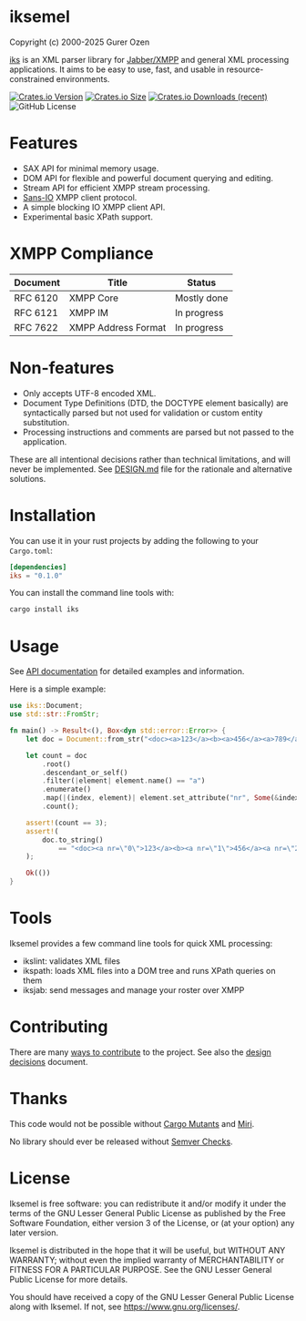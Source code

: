 # iksemel

Copyright (c) 2000-2025 Gurer Ozen <meduketto at gmail.com>

[iks][iks] is an XML parser library for [Jabber/XMPP][XMPP] and
general XML processing applications. It aims to be easy to use,
fast, and usable in resource-constrained environments.

[![Crates.io Version](https://img.shields.io/crates/v/iks)](https://crates.io/crates/iks)
[![Crates.io Size](https://img.shields.io/crates/size/iks)](https://crates.io/crates/iks)
[![Crates.io Downloads (recent)](https://img.shields.io/crates/dr/iks)](https://crates.io/crates/iks)
![GitHub License](https://img.shields.io/github/license/meduketto/iksemel-rust)

# Features

* SAX API for minimal memory usage.
* DOM API for flexible and powerful document querying and editing.
* Stream API for efficient XMPP stream processing.
* [Sans-IO][SANSIO] XMPP client protocol.
* A simple blocking IO XMPP client API.
* Experimental basic XPath support.

# XMPP Compliance

| Document | Title               | Status       |
|----------|---------------------|--------------|
| RFC 6120 | XMPP Core           | Mostly done
| RFC 6121 | XMPP IM             | In progress
| RFC 7622 | XMPP Address Format | In progress

# Non-features

* Only accepts UTF-8 encoded XML.
* Document Type Definitions (DTD, the DOCTYPE element basically) are
  syntactically parsed but not used for validation or custom entity
  substitution.
* Processing instructions and comments are parsed but not passed to
  the application.

These are all intentional decisions rather than technical limitations,
and will never be implemented. See [DESIGN.md](DESIGN.md) file for the
rationale and alternative solutions.

# Installation

You can use it in your rust projects by adding the following to your `Cargo.toml`:

```toml
[dependencies]
iks = "0.1.0"
```

You can install the command line tools with:

```sh
cargo install iks
```

# Usage

See [API documentation][IKSAPI] for detailed examples and information.

Here is a simple example:

```rust
use iks::Document;
use std::str::FromStr;

fn main() -> Result<(), Box<dyn std::error::Error>> {
    let doc = Document::from_str("<doc><a>123</a><b><a>456</a><a>789</a></b></doc>")?;

    let count = doc
        .root()
        .descendant_or_self()
        .filter(|element| element.name() == "a")
        .enumerate()
        .map(|(index, element)| element.set_attribute("nr", Some(&index.to_string())))
        .count();

    assert!(count == 3);
    assert!(
        doc.to_string()
            == "<doc><a nr=\"0\">123</a><b><a nr=\"1\">456</a><a nr=\"2\">789</a></b></doc>"
    );

    Ok(())
}
```

# Tools

Iksemel provides a few command line tools for quick XML processing:

* ikslint: validates XML files
* ikspath: loads XML files into a DOM tree and runs XPath queries on them
* iksjab: send messages and manage your roster over XMPP

# Contributing

There are many [ways to contribute](CONTRIBUTING.md) to the project. See also
the [design decisions](DESIGN.md) document.

# Thanks

This code would not be possible without [Cargo Mutants][MUTANTS]
and [Miri][MIRI].

No library should ever be released without
[Semver Checks][SEMVER].

# License

Iksemel is free software: you can redistribute it and/or modify it under
the terms of the GNU Lesser General Public License as published by the
Free Software Foundation, either version 3 of the License, or (at your
option) any later version.

Iksemel is distributed in the hope that it will be useful, but WITHOUT
ANY WARRANTY; without even the implied warranty of MERCHANTABILITY or
FITNESS FOR A PARTICULAR PURPOSE. See the GNU Lesser General Public
License for more details.

You should have received a copy of the GNU Lesser General Public License
along with Iksemel. If not, see <https://www.gnu.org/licenses/>.


[iks]: https://github.com/meduketto/iksemel-rust
[IKSAPI]: https://docs.rs/iks/latest/iks/
[XMPP]: https://xmpp.org
[SANSIO]: https://sans-io.readthedocs.io/how-to-sans-io.html
[MUTANTS]: https://github.com/sourcefrog/cargo-mutants
[MIRI]: https://github.com/rust-lang/miri
[SEMVER]: https://github.com/obi1kenobi/cargo-semver-checks
